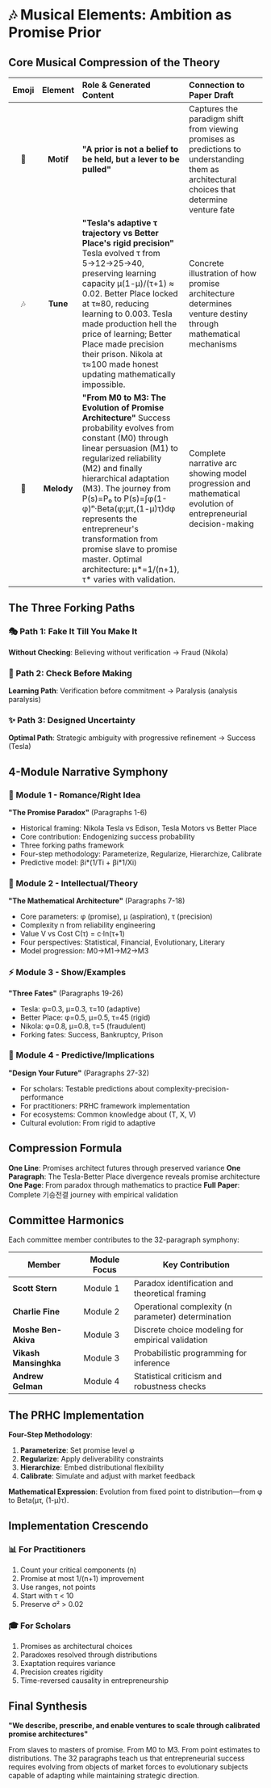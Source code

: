 # 🎶 Musical Elements: Ambition as Promise Prior

## Core Musical Compression of the Theory

| Emoji | Element | Role & Generated Content | Connection to Paper Draft |
|:---:|:---:|:---|:---|
| 🎵 | **Motif** | **"A prior is not a belief to be held, but a lever to be pulled"** | Captures the paradigm shift from viewing promises as predictions to understanding them as architectural choices that determine venture fate |
| 🎶 | **Tune** | **"Tesla's adaptive τ trajectory vs Better Place's rigid precision"** Tesla evolved τ from 5→12→25→40, preserving learning capacity μ(1-μ)/(τ+1) ≈ 0.02. Better Place locked at τ≈80, reducing learning to 0.003. Tesla made production hell the price of learning; Better Place made precision their prison. Nikola at τ≈100 made honest updating mathematically impossible. | Concrete illustration of how promise architecture determines venture destiny through mathematical mechanisms |
| 🎼 | **Melody** | **"From M0 to M3: The Evolution of Promise Architecture"** Success probability evolves from constant (M0) through linear persuasion (M1) to regularized reliability (M2) and finally hierarchical adaptation (M3). The journey from P(s)=P₀ to P(s)=∫φ(1-φ)ⁿ·Beta(φ;μτ,(1-μ)τ)dφ represents the entrepreneur's transformation from promise slave to promise master. Optimal architecture: μ*=1/(n+1), τ* varies with validation. | Complete narrative arc showing model progression and mathematical evolution of entrepreneurial decision-making |

## The Three Forking Paths

### 🎭 Path 1: Fake It Till You Make It
**Without Checking**: Believing without verification → Fraud (Nikola)

### 🔄 Path 2: Check Before Making  
**Learning Path**: Verification before commitment → Paralysis (analysis paralysis)

### ✨ Path 3: Designed Uncertainty
**Optimal Path**: Strategic ambiguity with progressive refinement → Success (Tesla)

## 4-Module Narrative Symphony

### 🌅 Module 1 - Romance/Right Idea
**"The Promise Paradox"** (Paragraphs 1-6)
- Historical framing: Nikola Tesla vs Edison, Tesla Motors vs Better Place
- Core contribution: Endogenizing success probability
- Three forking paths framework
- Four-step methodology: Parameterize, Regularize, Hierarchize, Calibrate
- Predictive model: βi*(1/Ti + βi*1/Xi)

### 🌊 Module 2 - Intellectual/Theory
**"The Mathematical Architecture"** (Paragraphs 7-18)
- Core parameters: φ (promise), μ (aspiration), τ (precision)
- Complexity n from reliability engineering
- Value V vs Cost C(τ) = c·ln(τ+1)
- Four perspectives: Statistical, Financial, Evolutionary, Literary
- Model progression: M0→M1→M2→M3

### ⚡ Module 3 - Show/Examples
**"Three Fates"** (Paragraphs 19-26)
- Tesla: φ=0.3, μ=0.3, τ=10 (adaptive)
- Better Place: φ=0.5, μ=0.5, τ=45 (rigid)
- Nikola: φ=0.8, μ=0.8, τ=5 (fraudulent)
- Forking fates: Success, Bankruptcy, Prison

### 🎯 Module 4 - Predictive/Implications
**"Design Your Future"** (Paragraphs 27-32)
- For scholars: Testable predictions about complexity-precision-performance
- For practitioners: PRHC framework implementation
- For ecosystems: Common knowledge about (T, X, V)
- Cultural evolution: From rigid to adaptive

## Compression Formula

**One Line**: Promises architect futures through preserved variance
**One Paragraph**: The Tesla-Better Place divergence reveals promise architecture
**One Page**: From paradox through mathematics to practice
**Full Paper**: Complete 기승전결 journey with empirical validation

## Committee Harmonics

Each committee member contributes to the 32-paragraph symphony:

| Member | Module Focus | Key Contribution |
|--------|--------------|------------------|
| **Scott Stern** | Module 1 | Paradox identification and theoretical framing |
| **Charlie Fine** | Module 2 | Operational complexity (n parameter) determination |
| **Moshe Ben-Akiva** | Module 3 | Discrete choice modeling for empirical validation |
| **Vikash Mansinghka** | Module 3 | Probabilistic programming for inference |
| **Andrew Gelman** | Module 4 | Statistical criticism and robustness checks |

## The PRHC Implementation

**Four-Step Methodology**:
1. **Parameterize**: Set promise level φ
2. **Regularize**: Apply deliverability constraints
3. **Hierarchize**: Embed distributional flexibility
4. **Calibrate**: Simulate and adjust with market feedback

**Mathematical Expression**: Evolution from fixed point to distribution—from φ to Beta(μτ, (1-μ)τ).

## Implementation Crescendo

### 📊 For Practitioners
1. Count your critical components (n)
2. Promise at most 1/(n+1) improvement
3. Use ranges, not points
4. Start with τ < 10
5. Preserve σ² > 0.02

### 🎓 For Scholars  
1. Promises as architectural choices
2. Paradoxes resolved through distributions
3. Exaptation requires variance
4. Precision creates rigidity
5. Time-reversed causality in entrepreneurship

## Final Synthesis

**"We describe, prescribe, and enable ventures to scale through calibrated promise architectures"**

From slaves to masters of promise. From M0 to M3. From point estimates to distributions. The 32 paragraphs teach us that entrepreneurial success requires evolving from objects of market forces to evolutionary subjects capable of adapting while maintaining strategic direction.